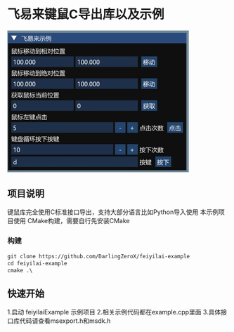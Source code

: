 # 飞易来键鼠C导出库以及示例

![preview](./screenshots/preview.JPG)

## 项目说明
键鼠库完全使用C标准接口导出，支持大部分语言比如Python导入使用
本示例项目使用 CMake构建，需要自行先安装CMake

### 构建
```
git clone https://github.com/DarlingZeroX/feiyilai-example
cd feiyilai-example
cmake .\
```

## 快速开始
1.启动 feiyilaiExample 示例项目
2.相关示例代码都在example.cpp里面
3.具体接口库代码请查看msexport.h和msdk.h